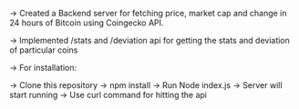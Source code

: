 -> Created a Backend server for fetching price, market cap and change in 24 hours of Bitcoin using Coingecko API.

-> Implemented /stats and /deviation api for getting the stats and deviation of particular coins

-> For installation:

-> Clone this repository -> npm install -> Run Node index.js -> Server will start running -> Use curl command for hitting the api
